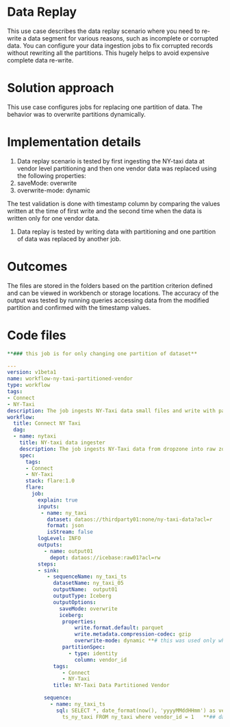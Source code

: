 # **Data Replay**

This use case describes the data replay scenario where you need to re-write a data segment for various reasons, such as incomplete or corrupted data. You can configure your data ingestion jobs to fix corrupted records without rewriting all the partitions. This hugely helps to avoid expensive complete data re-write.

# **Solution approach**

This use case configures jobs for replacing one partition of data. The behavior was to overwrite partitions dynamically.

# **Implementation details**

1. Data replay scenario is tested by first ingesting the NY-taxi data at vendor level partitioning and then one vendor data was replaced using the following properties:
2. saveMode: overwrite
3. overwrite-mode: dynamic

The test validation is done with timestamp column by comparing the values written at the time of first write and the second time when the data is written only for one vendor data.

1. Data replay is tested by writing data with partitioning and one partition of data was replaced by another job.

# **Outcomes**

The files are stored in the folders based on the partition criterion defined and can be viewed in workbench or storage locations. The accuracy of the output was tested by running queries accessing data from the modified partition and confirmed with the timestamp values.

# **Code files**

```yaml
**### this job is for only changing one partition of dataset**

---
version: v1beta1
name: workflow-ny-taxi-partitioned-vendor
type: workflow
tags:
- Connect
- NY-Taxi
description: The job ingests NY-Taxi data small files and write with partitioning on vendor_id
workflow:
  title: Connect NY Taxi
  dag:
  - name: nytaxi
    title: NY-taxi data ingester
    description: The job ingests NY-Taxi data from dropzone into raw zone
    spec:
      tags:
      - Connect
      - NY-Taxi
      stack: flare:1.0
      flare:
        job:
          explain: true
          inputs:
           - name: ny_taxi
             dataset: dataos://thirdparty01:none/ny-taxi-data?acl=r
             format: json
             isStream: false
          logLevel: INFO
          outputs:
            - name: output01
              depot: dataos://icebase:raw01?acl=rw
          steps:
          - sink:
             - sequenceName: ny_taxi_ts
               datasetName: ny_taxi_05
               outputName:  output01
               outputType: Iceberg
               outputOptions:
                 saveMode: overwrite
                 iceberg:
                  properties:
                      write.format.default: parquet
                      write.metadata.compression-codec: gzip
                      overwrite-mode: dynamic **# this was used only when one partition data is need to replace with saveMode as Overwrite** 
                  partitionSpec:
                    - type: identity
                      column: vendor_id
               tags:
                  - Connect
                  - NY-Taxi
               title: NY-Taxi Data Partitioned Vendor

            sequence:
              - name: ny_taxi_ts
                sql: SELECT *, date_format(now(), 'yyyyMMddHHmm') as version, now() as
                  ts_ny_taxi FROM ny_taxi where vendor_id = 1   **## data written for only one vendor**
```